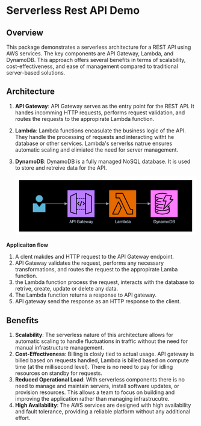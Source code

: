 # Serverless Rest API Demo

## Overview
This package demonstrates a serverless architecture for a REST API using AWS services. The key components are API Gateway, Lambda, and DynamoDB. This approach offers several benefits in terms of scalability, cost-effectiveness, and ease of management compared to traditional server-based solutions.

## Architecture
1. **API Gateway**: API Gateway serves as the entry point for the REST API. It handes incomming HTTP requests, performs request validation, and routes the requests to the appropirate Lambda function.
1. **Lambda**: Lambda functions encasulate the business logic of the API. They handle the processing of requests and interacting witht he database or other services. Lambda's serverlss natrue ensures automatic scaling and elimiated the need for server management.
1. **DynamoDB**: DynamoDB is a fully managed NoSQL database. It is used to store and retreive data for the API.

    ![Architecture Diagram](serverless.png "Architecture Diagram")

**Applicaiton flow**
1. A clent makdes and HTTP request to the API Gateway endpoint.
1. API Gateway validates the request, performs any necessary transformations, and routes the request to the appropirate Lamba function.
1. the Lambda function process the request, interacts with the database to retrive, create, update or delete any data.
1. The Lambda function returns a response to API gateway.
1. API gateway send the response as an HTTP response to the client.

## Benefits
1. **Scalability**: The serverless nature of this architecture allows for automatic scaling to handle fluctuations in traffic without the need for manual infrastructure management.
1. **Cost-Effectiveness**: Billing is closly tied to actual usage. API gateway is billed based on requests handled, Lambda is billed based on compute time (at the millisecond level). There is no need to pay for idling resources on standby for requests.
1. **Reduced Operational Load**: With serverless components there is no need to manage and maintain servers, install software updates, or provision resources. This allows a team to focus on building and improving the application rather than managing infrastrucutre.
1. **High Availability**: The AWS services are designed with high availability and 
fault tolerance, providing a reliable platform without any additional effort.



